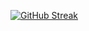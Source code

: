 [![GitHub Streak](https://streak-stats.demolab.com?user=MattBarkway&theme=github-dark&border_radius=15&date_format=j%20M%5B%20Y%5D&mode=weekly)](https://git.io/streak-stats)
